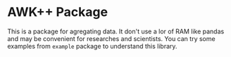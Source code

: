 # AWK++ Package

This is a package for agregating data. It don't use a lor of RAM like pandas and may be convenient for researches and scientists. You can try some examples from `example` package to understand this library.
